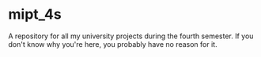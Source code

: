 # mipt_4s

A repository for all my university projects during the fourth semester. If you don't know why you're here, you probably have no reason for it.
